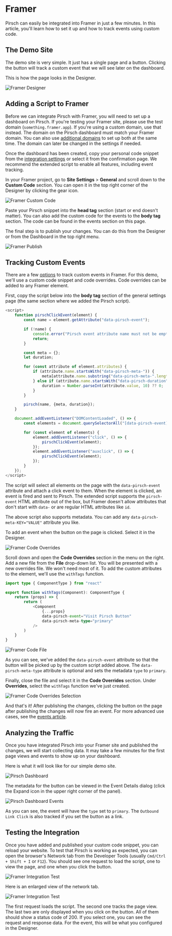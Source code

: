 # Framer

Pirsch can easily be integrated into Framer in just a few minutes. In this article, you'll learn how to set it up and how to track events using custom code.

## The Demo Site

The demo site is very simple. It just has a single page and a button. Clicking the button will track a custom event that we will see later on the dashboard.

This is how the page looks in the Designer.

![Framer Designer](/static/integrations/framer/framer-designer.png)

## Adding a Script to Framer

Before we can integrate Pirsch with Framer, you will need to set up a dashboard on Pirsch. If you're testing your Framer site, please use the test domain (`something.framer.app`). If you're using a custom domain, use that instead. The domain on the Pirsch dashboard must match your Framer domain. You can also use [additional domains](/advanced/domains-rollup.md) to set up both at the same time. The domain can later be changed in the settings if needed.

Once the dashboard has been created, copy your personal code snippet from the [integration settings](https://dashboard.pirsch.io/settings/integration) or select it from the confirmation page. We recommend the extended script to enable all features, including event tracking.

In your Framer project, go to **Site Settings** > **General** and scroll down to the **Custom Code** section. You can open it in the top right corner of the Designer by clicking the gear icon.

![Framer Custom Code](/static/integrations/framer/framer-custom-code.png)

Paste your Pirsch snippet into the **head tag** section (start or end doesn't matter). You can also add the custom code for the events to the **body tag** section. The code can be found in the events section on this page.

The final step is to publish your changes. You can do this from the Designer or from the Dashboard in the top right menu.

![Framer Publish](/static/integrations/framer/framer-publish-small.png)

## Tracking Custom Events

There are a few [options](/advanced/events.md) to track custom events in Framer. For this demo, we'll use a custom code snippet and code overrides. Code overrides can be added to any Framer element.

First, copy the script below into the **body tag** section of the general settings page (the same section where we added the Pirsch script).

```js
<script>
    function pirschClickEvent(element) {
        const name = element.getAttribute("data-pirsch-event");

        if (!name) {
            console.error("Pirsch event attribute name must not be empty!", element);
            return;
        }

        const meta = {};
        let duration;

        for (const attribute of element.attributes) {
            if (attribute.name.startsWith("data-pirsch-meta-")) {
                meta[attribute.name.substring("data-pirsch-meta-".length)] = attribute.value;
            } else if (attribute.name.startsWith("data-pirsch-duration")) {
                duration = Number.parseInt(attribute.value, 10) ?? 0;
            }
        }

        pirsch(name, {meta, duration});
    }

    document.addEventListener("DOMContentLoaded", () => {
        const elements = document.querySelectorAll("[data-pirsch-event]");

        for (const element of elements) {
            element.addEventListener("click", () => {
                pirschClickEvent(element);
            });
            element.addEventListener("auxclick", () => {
                pirschClickEvent(element);
            });
        }
    });
</script>
```

The script will select all elements on the page with the `data-pirsch-event` attribute and attach a click event to them. When the element is clicked, an event is fired and sent to Pirsch. The extended script supports the `pirsch-event` HTML attribute out of the box, but Framer doesn't allow attributes that don't start with `data-` or are regular HTML attributes like `id`.

The above script also supports metadata. You can add any `data-pirsch-meta-KEY="VALUE"` attribute you like.

To add an event when the button on the page is clicked. Select it in the Designer.

![Framer Code Overrides](/static/integrations/framer/framer-code-overrides-small.png)

Scroll down and open the **Code Overrides** section in the menu on the right. Add a new file from the **File** drop-down list. You will be presented with a new overrides file. We won't need most of it. To add the custom attributes to the element, we'll use the `withTags` function.

```ts
import type { ComponentType } from "react"

export function withTags(Component): ComponentType {
    return (props) => {
        return (
            <Component
                {...props}
                data-pirsch-event="Visit Pirsch Button"
                data-pirsch-meta-type="primary"
            />
        )
    }
}
```

![Framer Code File](/static/integrations/framer/framer-code-small.png)

As you can see, we've added the `data-pirsch-event` attribute so that the button will be picked up by the custom script added above. The `data-pirsch-meta-type` attribute is optional and sets the metadata `type` to `primary`.

Finally, close the file and select it in the **Code Overrides** section. Under **Overrides**, select the `withTags` function we've just created.

![Framer Code Overrides Selection](/static/integrations/framer/framer-code-overrides-selection.png)

And that's it! After publishing the changes, clicking the button on the page after publishing the changes will now fire an event. For more advanced use cases, see the [events article](/advanced/events.md).

## Analyzing the Traffic

Once you have integrated Pirsch into your Framer site and published the changes, we will start collecting data. It may take a few minutes for the first page views and events to show up on your dashboard.

Here is what it will look like for our simple demo site.

![Pirsch Dashboard](/static/integrations/framer/framer-pirsch-dashboard.png)

The metadata for the button can be viewed in the Event Details dialog (click the Expand icon in the upper right corner of the panel).

![Pirsch Dashboard Events](/static/integrations/framer/framer-pirsch-dashboard-event.png)

As you can see, the event will have the `type` set to `primary`. The `Outbound Link Click` is also tracked if you set the button as a link.

## Testing the Integration

Once you have added and published your custom code snippet, you can reload your website. To test that Pirsch is working as expected, you can open the browser's Network tab from the Developer Tools (usually `Cmd/Ctrl + Shift + I` or `F12`). You should see one request to load the script, one to view the page, and one when you click the button.

![Framer Integration Test](/static/integrations/framer/framer-demo.png)

Here is an enlarged view of the network tab.

![Framer Integration Test](/static/integrations/framer/framer-demo-network.png)

The first request loads the script. The second one tracks the page view. The last two are only displayed when you click on the button. All of them should show a status code of 200. If you select one, you can see the request and response data. For the event, this will be what you configured in the Designer.
